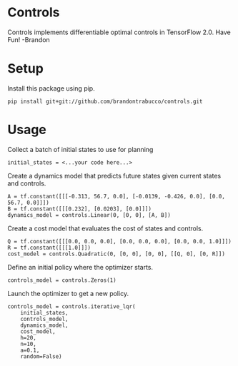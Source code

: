 # Controls

Controls implements differentiable optimal controls in TensorFlow 2.0. Have Fun! -Brandon

# Setup

Install this package using pip.

```
pip install git+git://github.com/brandontrabucco/controls.git
```

# Usage

Collect a batch of initial states to use for planning

```
initial_states = <...your code here...>
```

Create a dynamics model that predicts future states given current states and controls.

```
A = tf.constant([[[-0.313, 56.7, 0.0], [-0.0139, -0.426, 0.0], [0.0, 56.7, 0.0]]])
B = tf.constant([[[0.232], [0.0203], [0.0]]])
dynamics_model = controls.Linear(0, [0, 0], [A, B])
```

Create a cost model that evaluates the cost of states and controls.

```
Q = tf.constant([[[0.0, 0.0, 0.0], [0.0, 0.0, 0.0], [0.0, 0.0, 1.0]]])
R = tf.constant([[[1.0]]])
cost_model = controls.Quadratic(0, [0, 0], [0, 0], [[Q, 0], [0, R]])
```

Define an initial policy where the optimizer starts.

```
controls_model = controls.Zeros(1)
```

Launch the optimizer to get a new policy.

```
controls_model = controls.iterative_lqr(
    initial_states,
    controls_model,
    dynamics_model,
    cost_model,
    h=20,
    n=10,
    a=0.1,
    random=False)
```
